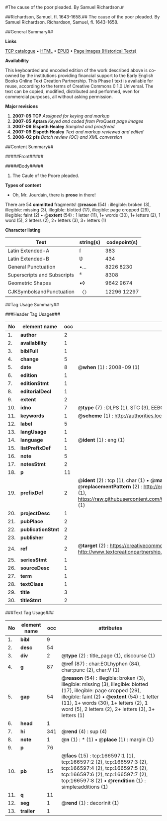 #The cause of the poor pleaded. By Samuel Richardson.#

##Richardson, Samuel, fl. 1643-1658.##
The cause of the poor pleaded. By Samuel Richardson.
Richardson, Samuel, fl. 1643-1658.

##General Summary##

**Links**

[TCP catalogue](http://www.ota.ox.ac.uk/tcp/)  • 
[HTML](http://tei.it.ox.ac.uk/tcp/Texts-HTML/free/A91/A91789.html)  • 
[EPUB](http://tei.it.ox.ac.uk/tcp/Texts-EPUB/free/A91/A91789.epub) • 
[Page images (Historical Texts)](https://data.historicaltexts.jisc.ac.uk/view?pubId=eebo-99866212e&pageId=eebo-99866212e-166597-1)

**Availability**

This keyboarded and encoded edition of the
	       work described above is co-owned by the institutions
	       providing financial support to the Early English Books
	       Online Text Creation Partnership. This Phase I text is
	       available for reuse, according to the terms of Creative
	       Commons 0 1.0 Universal. The text can be copied,
	       modified, distributed and performed, even for
	       commercial purposes, all without asking permission.

**Major revisions**

1. __2007-05__ __TCP__ *Assigned for keying and markup*
1. __2007-05__ __Aptara__ *Keyed and coded from ProQuest page images*
1. __2007-09__ __Elspeth Healey__ *Sampled and proofread*
1. __2007-09__ __Elspeth Healey__ *Text and markup reviewed and edited*
1. __2008-02__ __pfs__ *Batch review (QC) and XML conversion*

##Content Summary##

#####Front#####

#####Body#####

1. The Cauſe of the Poore pleaded.

**Types of content**

  * Oh, Mr. Jourdain, there is **prose** in there!

There are 54 **ommitted** fragments! 
 @__reason__ (54) : illegible: broken (3), illegible: missing (3), illegible: blotted (17), illegible: page cropped (29), illegible: faint (2)  •  @__extent__ (54) : 1 letter (11), 1+ words (30), 1+ letters (2), 1 word (5), 2 letters (2), 2+ letters (3), 3+ letters (1)

**Character listing**


|Text|string(s)|codepoint(s)|
|---|---|---|
|Latin Extended-A|ſ|383|
|Latin Extended-B|Ʋ|434|
|General Punctuation|•…|8226 8230|
|Superscripts             and Subscripts|⁴|8308|
|Geometric Shapes|▪◊|9642 9674|
|CJKSymbolsandPunctuation|〈〉|12296 12297|

##Tag Usage Summary##

###Header Tag Usage###

|No|element name|occ|attributes|
|---|---|---|---|
|1.|__author__|2||
|2.|__availability__|1||
|3.|__biblFull__|1||
|4.|__change__|5||
|5.|__date__|8| @__when__ (1) : 2008-09 (1)|
|6.|__edition__|1||
|7.|__editionStmt__|1||
|8.|__editorialDecl__|1||
|9.|__extent__|2||
|10.|__idno__|7| @__type__ (7) : DLPS (1), STC (3), EEBO-CITATION (1), PROQUEST (1), VID (1)|
|11.|__keywords__|1| @__scheme__ (1) : http://authorities.loc.gov/ (1)|
|12.|__label__|5||
|13.|__langUsage__|1||
|14.|__language__|1| @__ident__ (1) : eng (1)|
|15.|__listPrefixDef__|1||
|16.|__note__|5||
|17.|__notesStmt__|2||
|18.|__p__|11||
|19.|__prefixDef__|2| @__ident__ (2) : tcp (1), char (1)  •  @__matchPattern__ (2) : ([0-9\-]+):([0-9IVX]+) (1), (.+) (1)  •  @__replacementPattern__ (2) : http://eebo.chadwyck.com/downloadtiff?vid=$1&page=$2 (1), https://raw.githubusercontent.com/textcreationpartnership/Texts/master/tcpchars.xml#$1 (1)|
|20.|__projectDesc__|1||
|21.|__pubPlace__|2||
|22.|__publicationStmt__|2||
|23.|__publisher__|2||
|24.|__ref__|2| @__target__ (2) : https://creativecommons.org/publicdomain/zero/1.0/ (1), http://www.textcreationpartnership.org/docs/. (1)|
|25.|__seriesStmt__|1||
|26.|__sourceDesc__|1||
|27.|__term__|1||
|28.|__textClass__|1||
|29.|__title__|3||
|30.|__titleStmt__|2||


###Text Tag Usage###

|No|element name|occ|attributes|
|---|---|---|---|
|1.|__bibl__|9||
|2.|__desc__|54||
|3.|__div__|2| @__type__ (2) : title_page (1), discourse (1)|
|4.|__g__|87| @__ref__ (87) : char:EOLhyphen (84), char:punc (2), char:V (1)|
|5.|__gap__|54| @__reason__ (54) : illegible: broken (3), illegible: missing (3), illegible: blotted (17), illegible: page cropped (29), illegible: faint (2)  •  @__extent__ (54) : 1 letter (11), 1+ words (30), 1+ letters (2), 1 word (5), 2 letters (2), 2+ letters (3), 3+ letters (1)|
|6.|__head__|1||
|7.|__hi__|341| @__rend__ (4) : sup (4)|
|8.|__note__|1| @__n__ (1) : * (1)  •  @__place__ (1) : margin (1)|
|9.|__p__|76||
|10.|__pb__|15| @__facs__ (15) : tcp:166597:1 (1), tcp:166597:2 (2), tcp:166597:3 (2), tcp:166597:4 (2), tcp:166597:5 (2), tcp:166597:6 (2), tcp:166597:7 (2), tcp:166597:8 (2)  •  @__rendition__ (1) : simple:additions (1)|
|11.|__q__|11||
|12.|__seg__|1| @__rend__ (1) : decorInit (1)|
|13.|__trailer__|1||

